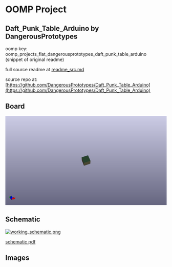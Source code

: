 # OOMP Project  
## Daft_Punk_Table_Arduino  by DangerousPrototypes  
  
oomp key: oomp_projects_flat_dangerousprototypes_daft_punk_table_arduino  
(snippet of original readme)  
  
  
  full source readme at [readme_src.md](readme_src.md)  
  
source repo at: [https://github.com/DangerousPrototypes/Daft_Punk_Table_Arduino](https://github.com/DangerousPrototypes/Daft_Punk_Table_Arduino)  
## Board  
  
[![working_3d.png](working_3d_600.png)](working_3d.png)  
## Schematic  
  
[![working_schematic.png](working_schematic_600.png)](working_schematic.png)  
  
[schematic pdf](working_schematic.pdf)  
## Images  
